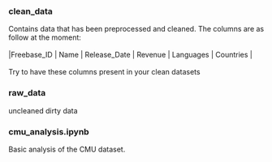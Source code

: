 ### clean_data
Contains data that has been preprocessed and cleaned. The columns are as follow at the moment: \
\
|Freebase_ID |	Name | Release_Date |	Revenue |	Languages |	Countries | \
\
Try to have these columns present in your clean datasets

### raw_data
uncleaned dirty data

### cmu_analysis.ipynb
Basic analysis of the CMU dataset.
